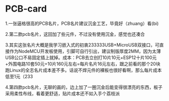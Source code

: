 # PCB-card
1.一张逼格很高的PCB名片，PCB名片建议沉金工艺，毕竟好（zhuang）看(bi)

2.第二款pcb名片，这回加了些元件，不过没有使用沉金，感觉也还凑合

3.其实这张名片大概是我学习嵌入式的初衷233333USB+MicroUSB双接口，可直接作为NodeMCU开发板使用，引脚可自行引出，建议制版厚度2MM，因为太薄USB公口不易固定插上就掉。成本：PCB去立创打10片10元+ESP12十片100元+外围电路10套50元=10片160元左右=每片名片16元左右，跟之前看的那个20块跑Linux的全志名片成本差不多。话说不焊元件的裸板也很好看啊，那么每片成本低至1元（233

4.第四款pcb名片，无聊的画的，边上加了一圈沉金后能变得很漂亮的东西，板子采用柔性布线，看着更舒适，贴片成本还不如入手个荔枝派
